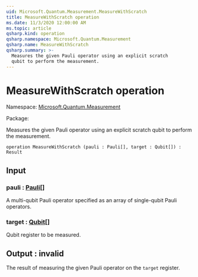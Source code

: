 ```yaml
---
uid: Microsoft.Quantum.Measurement.MeasureWithScratch
title: MeasureWithScratch operation
ms.date: 11/3/2020 12:00:00 AM
ms.topic: article
qsharp.kind: operation
qsharp.namespace: Microsoft.Quantum.Measurement
qsharp.name: MeasureWithScratch
qsharp.summary: >-
  Measures the given Pauli operator using an explicit scratch
  qubit to perform the measurement.
---
```


# MeasureWithScratch operation

Namespace: [Microsoft.Quantum.Measurement](xref:Microsoft.Quantum.Measurement)

Package: [](https://nuget.org/packages/)


Measures the given Pauli operator using an explicit scratchqubit to perform the measurement.

```qsharp
operation MeasureWithScratch (pauli : Pauli[], target : Qubit[]) : Result
```


## Input

### pauli : [Pauli](xref:microsoft.quantum.lang-ref.pauli)[]

A multi-qubit Pauli operator specified as an array ofsingle-qubit Pauli operators.


### target : [Qubit](xref:microsoft.quantum.lang-ref.qubit)[]

Qubit register to be measured.



## Output : __invalid<Result>__

The result of measuring the given Pauli operator onthe `target` register.